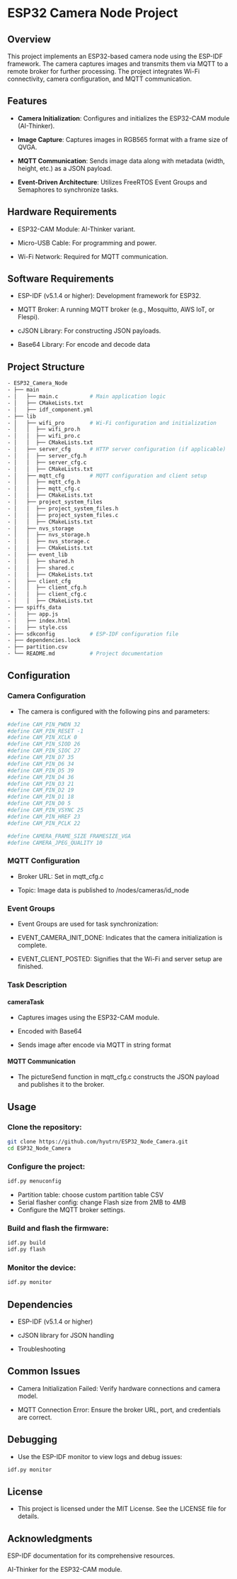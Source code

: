 # ESP32 Camera Node Project

## Overview

This project implements an ESP32-based camera node using the ESP-IDF framework. The camera captures images and transmits them via MQTT to a remote broker for further processing. The project integrates Wi-Fi connectivity, camera configuration, and MQTT communication.

## Features

- **Camera Initialization**: Configures and initializes the ESP32-CAM module (AI-Thinker).

- **Image Capture**: Captures images in RGB565 format with a frame size of QVGA.

- **MQTT Communication**: Sends image data along with metadata (width, height, etc.) as a JSON payload.

- **Event-Driven Architecture**: Utilizes FreeRTOS Event Groups and Semaphores to synchronize tasks.

## Hardware Requirements

- ESP32-CAM Module: AI-Thinker variant.

- Micro-USB Cable: For programming and power.

- Wi-Fi Network: Required for MQTT communication.

## Software Requirements

- ESP-IDF (v5.1.4 or higher): Development framework for ESP32.

- MQTT Broker: A running MQTT broker (e.g., Mosquitto, AWS IoT, or Flespi).

- cJSON Library: For constructing JSON payloads.

- Base64 Library: For encode and decode data

## Project Structure

```bash
- ESP32_Camera_Node
- ├── main
- │   ├── main.c          # Main application logic
- │   ├── CMakeLists.txt
- │   ├── idf_component.yml 
- ├── lib
- │   ├── wifi_pro        # Wi-Fi configuration and initialization
- │   │  ├── wifi_pro.h
- │   │  ├── wifi_pro.c
- │   │  ├── CMakeLists.txt
- │   ├── server_cfg      # HTTP server configuration (if applicable)
- │   │  ├── server_cfg.h
- │   │  ├── server_cfg.c
- │   │  ├── CMakeLists.txt
- │   ├── mqtt_cfg        # MQTT configuration and client setup
- │   │  ├── mqtt_cfg.h
- │   │  ├── mqtt_cfg.c
- │   │  ├── CMakeLists.txt
- │   ├── project_system_files
- │   │  ├── project_system_files.h
- │   │  ├── project_system_files.c
- │   │  ├── CMakeLists.txt
- │   ├── nvs_storage
- │   │  ├── nvs_storage.h
- │   │  ├── nvs_storage.c
- │   │  ├── CMakeLists.txt
- │   ├── event_lib
- │   │  ├── shared.h
- │   │  ├── shared.c
- │   │  ├── CMakeLists.txt
- │   ├── client_cfg
- │   │  ├── client_cfg.h
- │   │  ├── client_cfg.c
- │   │  ├── CMakeLists.txt
- ├── spiffs_data
- │   ├── app.js
- │   ├── index.html
- │   ├── style.css
- ├── sdkconfig           # ESP-IDF configuration file
- ├── dependencies.lock
- ├── partition.csv
- └── README.md           # Project documentation
```

## Configuration

### Camera Configuration

- The camera is configured with the following pins and parameters:

```bash
#define CAM_PIN_PWDN 32
#define CAM_PIN_RESET -1
#define CAM_PIN_XCLK 0
#define CAM_PIN_SIOD 26
#define CAM_PIN_SIOC 27
#define CAM_PIN_D7 35
#define CAM_PIN_D6 34
#define CAM_PIN_D5 39
#define CAM_PIN_D4 36
#define CAM_PIN_D3 21
#define CAM_PIN_D2 19
#define CAM_PIN_D1 18
#define CAM_PIN_D0 5
#define CAM_PIN_VSYNC 25
#define CAM_PIN_HREF 23
#define CAM_PIN_PCLK 22

#define CAMERA_FRAME_SIZE FRAMESIZE_VGA
#define CAMERA_JPEG_QUALITY 10
```

### MQTT Configuration

- Broker URL: Set in mqtt_cfg.c

- Topic: Image data is published to /nodes/cameras/id_node

### Event Groups

- Event Groups are used for task synchronization:

- EVENT_CAMERA_INIT_DONE: Indicates that the camera initialization is complete.

- EVENT_CLIENT_POSTED: Signifies that the Wi-Fi and server setup are finished.

### Task Description

#### cameraTask

- Captures images using the ESP32-CAM module.

- Encoded with Base64

- Sends image after encode via MQTT in string format


#### MQTT Communication

- The pictureSend function in mqtt_cfg.c constructs the JSON payload and publishes it to the broker.

## Usage

### Clone the repository:

```bash
git clone https://github.com/hyutrn/ESP32_Node_Camera.git
cd ESP32_Node_Camera
```

### Configure the project:

```bash 
idf.py menuconfig
```
- Partition table: choose custom partition table CSV
- Serial flasher config: change Flash size from 2MB to 4MB
- Configure the MQTT broker settings.

### Build and flash the firmware:

```bash 
idf.py build
idf.py flash
```
### Monitor the device:

```bash
idf.py monitor
```
## Dependencies

- ESP-IDF (v5.1.4 or higher)

- cJSON library for JSON handling

- Troubleshooting

## Common Issues

- Camera Initialization Failed: Verify hardware connections and camera model.

- MQTT Connection Error: Ensure the broker URL, port, and credentials are correct.

## Debugging

- Use the ESP-IDF monitor to view logs and debug issues:

```bash
idf.py monitor
```

## License

- This project is licensed under the MIT License. See the LICENSE file for details.

## Acknowledgments

ESP-IDF documentation for its comprehensive resources.

AI-Thinker for the ESP32-CAM module.


